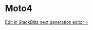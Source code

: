 # Moto4

[Edit in StackBlitz next generation editor ⚡️](https://stackblitz.com/~/github.com/EZARATE4607/Moto4)